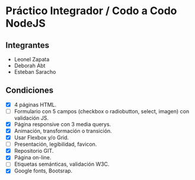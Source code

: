 # Práctico Integrador / Codo a Codo NodeJS



## Integrantes

- Leonel Zapata
- Deborah Abt
- Esteban Saracho

## Condiciones

- [x] 4 páginas HTML.
- [ ] Formulario con 5 campos (checkbox o radiobutton, select, imagen) con validación JS.
- [X] Página responsive con 3 media querys.
- [x] Animación, transformación o transición.
- [x] Usar Flexbox y/o Grid.
- [ ] Presentación, legibilidad, favicon.
- [x] Repositorio GIT.
- [x] Página on-line.
- [ ] Etiquetas semánticas, validación W3C.
- [x] Google fonts, Bootsrap.
